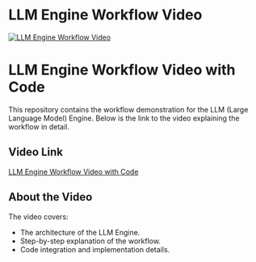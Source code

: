 # LLM Engine Workflow Video

[![LLM Engine Workflow Video](https://img.shields.io/badge/Watch-Video-blue?style=for-the-badge&logo=youtube)](https://drive.google.com/file/d/1iUJQ0Iw1ZdVh9frsPZ83ZF_i5QAd6eel/view?usp=drive_link)

# LLM Engine Workflow Video with Code

This repository contains the workflow demonstration for the LLM (Large Language Model) Engine. Below is the link to the video explaining the workflow in detail.

## Video Link

[LLM Engine Workflow Video with Code](https://drive.google.com/file/d/13_tCY_knKsW-WIysYoAYSIouN67MzTmt/view?usp=drive_link)

## About the Video

The video covers:
- The architecture of the LLM Engine.
- Step-by-step explanation of the workflow.
- Code integration and implementation details.


